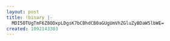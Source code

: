 ```yaml
---
layout: post
title: !binary |-
  MDI5OTUgTmF6Z8ODxpLDgsK7bCBhdCB0aGUgUmVhZGluZyBDaW5lbWE=
created: 1092143303
---
```


